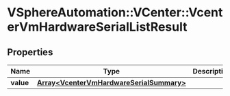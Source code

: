 # VSphereAutomation::VCenter::VcenterVmHardwareSerialListResult

## Properties
Name | Type | Description | Notes
------------ | ------------- | ------------- | -------------
**value** | [**Array&lt;VcenterVmHardwareSerialSummary&gt;**](VcenterVmHardwareSerialSummary.md) |  | 


